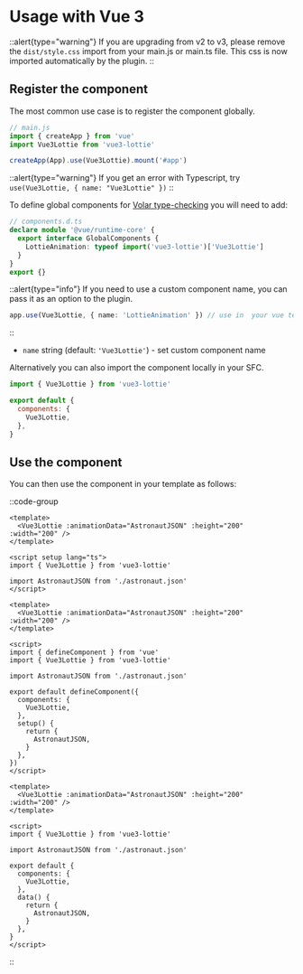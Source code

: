 # Usage with Vue 3

::alert{type="warning"}
If you are upgrading from v2 to v3, please remove the `dist/style.css` import from your main.js or main.ts file. This css is now imported automatically by the plugin.
::

## Register the component

The most common use case is to register the component globally.

```js
// main.js
import { createApp } from 'vue'
import Vue3Lottie from 'vue3-lottie'

createApp(App).use(Vue3Lottie).mount('#app')
```

::alert{type="warning"}
If you get an error with Typescript, try `use(Vue3Lottie, { name: "Vue3Lottie" })`
::

To define global components for [Volar type-checking](https://github.com/johnsoncodehk/volar/tree/master/extensions/vscode-vue-language-features#usage) you will need to add:

```ts
// components.d.ts
declare module '@vue/runtime-core' {
  export interface GlobalComponents {
    LottieAnimation: typeof import('vue3-lottie')['Vue3Lottie']
  }
}
export {}
```

::alert{type="info"}
If you need to use a custom component name, you can pass it as an option to the plugin.

```ts
app.use(Vue3Lottie, { name: 'LottieAnimation' }) // use in  your vue template as  <LottieAnimation />
```
::

- `name` string (default: `'Vue3Lottie'`) - set custom component name

Alternatively you can also import the component locally in your SFC.

```js
import { Vue3Lottie } from 'vue3-lottie'

export default {
  components: {
    Vue3Lottie,
  },
}
```

## Use the component

You can then use the component in your template as follows:

::code-group
  ```vue [Script Setup]
  <template>
    <Vue3Lottie :animationData="AstronautJSON" :height="200" :width="200" />
  </template>

  <script setup lang="ts">
  import { Vue3Lottie } from 'vue3-lottie'

  import AstronautJSON from './astronaut.json'
  </script>
  ```

  ```vue [Composition API]
  <template>
    <Vue3Lottie :animationData="AstronautJSON" :height="200" :width="200" />
  </template>

  <script>
  import { defineComponent } from 'vue'
  import { Vue3Lottie } from 'vue3-lottie'

  import AstronautJSON from './astronaut.json'

  export default defineComponent({
    components: {
      Vue3Lottie,
    },
    setup() {
      return {
        AstronautJSON,
      }
    },
  })
  </script>
  ```

  ```vue [Options API]
  <template>
    <Vue3Lottie :animationData="AstronautJSON" :height="200" :width="200" />
  </template>

  <script>
  import { Vue3Lottie } from 'vue3-lottie'

  import AstronautJSON from './astronaut.json'

  export default {
    components: {
      Vue3Lottie,
    },
    data() {
      return {
        AstronautJSON,
      }
    },
  }
  </script>
  ```
::

